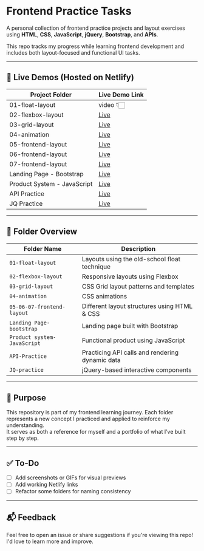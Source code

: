 # Frontend Practice Tasks

A personal collection of frontend practice projects and layout exercises using **HTML**, **CSS**, **JavaScript**, **jQuery**, **Bootstrap**, and **APIs**.

This repo tracks my progress while learning frontend development and includes both layout-focused and functional UI tasks.

---

## 🚀 Live Demos (Hosted on Netlify)


| Project Folder                  | Live Demo Link                               |
|--------------------------------|----------------------------------------------|
| 01-float-layout                | video 👇🏻 |
| 02-flexbox-layout              | [Live]([https://your-flexbox-layout.netlify.app](https://alo2a1.netlify.app/)) |
| 03-grid-layout                 | [Live]([https://your-grid-layout.netlify.app](https://alo2a3.netlify.app/)) |
| 04-animation                   | [Live]([https://your-animation.netlify.app](https://alaaanimation.netlify.app/)) |
| 05-frontend-layout             | [Live]([https://your-layout-1.netlify.app](https://alo2a5.netlify.app/)) |
| 06-frontend-layout             | [Live]([https://your-layout-2.netlify.app](https://alo2a6.netlify.app/)) |
| 07-frontend-layout             | [Live]([https://your-layout-3.netlify.app](https://alo2a4.netlify.app/)) |
| Landing Page - Bootstrap       | [Live](https://your-bootstrap-landing.netlify.app) |
| Product System - JavaScript    | [Live]([https://your-product-system.netlify.app](https://alaaproduct.netlify.app/)) |
| API Practice                   | [Live](https://your-api-practice.netlify.app) |
| JQ Practice                    | [Live](https://your-jquery-practice.netlify.app) |

---

## 📁 Folder Overview

| Folder Name                   | Description                                                  |
|------------------------------|--------------------------------------------------------------|
| `01-float-layout`            | Layouts using the old-school float technique                 |
| `02-flexbox-layout`          | Responsive layouts using Flexbox                             |
| `03-grid-layout`             | CSS Grid layout patterns and templates                       |
| `04-animation`               | CSS animations                                               |
| `05-06-07-frontend-layout`   | Different layout structures using HTML & CSS                 |
| `Landing Page-bootstrap`     | Landing page built with Bootstrap                            |
| `Product system-JavaScript`  | Functional product using JavaScript                          |
| `API-Practice`               | Practicing API calls and rendering dynamic data              |
| `JQ-practice`                | jQuery-based interactive components                          |

---

## 🎯 Purpose

This repository is part of my frontend learning journey. Each folder represents a new concept I practiced and applied to reinforce my understanding.  
It serves as both a reference for myself and a portfolio of what I’ve built step by step.

---

## ✅ To-Do

- [ ] Add screenshots or GIFs for visual previews
- [ ] Add working Netlify links
- [ ] Refactor some folders for naming consistency

---

## 📬 Feedback

Feel free to open an issue or share suggestions if you're viewing this repo! I'd love to learn more and improve.
